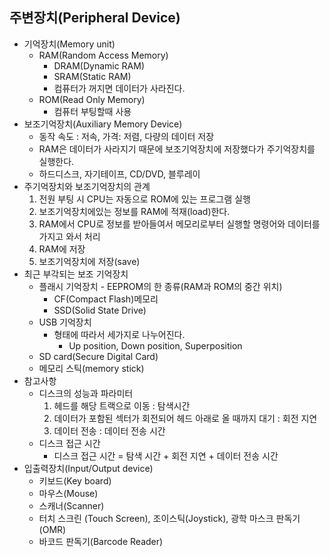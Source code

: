 ## 주변장치(Peripheral Device)
* 기억장치(Memory unit)
    + RAM(Random Access Memory)
        - DRAM(Dynamic RAM)
        - SRAM(Static RAM)
        - 컴퓨터가 꺼지면 데이터가 사라진다.
    + ROM(Read Only Memory)
        - 컴퓨터 부팅할때 사용
* 보조기억장치(Auxiliary Memory Device)
    + 동작 속도 : 저속, 가격: 저렴, 다량의 데이터 저장
    + RAM은 데이터가 사라지기 때문에 보조기억장치에 저장했다가 주기억장치를 실행한다.
    + 하드디스크, 자기테이프, CD/DVD, 블루레이
* 주기억장치와 보조기억장치의 관계
    1. 전원 부팅 시 CPU는 자동으로 ROM에 있는 프로그램 실행
    2. 보조기억장치에있는 정보를 RAM에 적재(load)한다.
    3. RAM에서 CPU로 정보를 받아들여서 메모리로부터 실행할 명령어와 데이터를 가지고 와서 처리
    4. RAM에 저장
    5. 보조기억장치에 저장(save)
* 최근 부각되는 보조 기억장치
    + 플래시 기억장치 - EEPROM의 한 종류(RAM과 ROM의 중간 위치)
        - CF(Compact Flash)메모리
        - SSD(Solid State Drive)
    + USB 기억장치
        - 형태에 따라서 세가지로 나누어진다.
            * Up position, Down position, Superposition
    + SD card(Secure Digital Card)
    + 메모리 스틱(memory stick)
* 참고사항
    + 디스크의 성능과 파라미터
        1. 헤드를 해당 트랙으로 이동 : 탐색시간
        2. 데이터가 포함된 섹터가 회전되어 헤드 아래로 올 때까지 대기 : 회전 지연
        3. 데이터 전송 : 데이터 전송 시간
    + 디스크 접근 시간
        - 디스크 접근 시간 = 탐색 시간 + 회전 지연 + 데이터 전송 시간
* 입출력장치(Input/Output device)
    + 키보드(Key board)
    + 마우스(Mouse)
    + 스캐너(Scanner)
    + 터치 스크린 (Touch Screen), 조이스틱(Joystick), 광학 마스크 판독기(OMR)
    + 바코드 판독기(Barcode Reader)